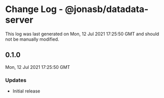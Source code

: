 # Change Log - @jonasb/datadata-server

This log was last generated on Mon, 12 Jul 2021 17:25:50 GMT and should not be manually modified.

## 0.1.0
Mon, 12 Jul 2021 17:25:50 GMT

### Updates

- Initial release


